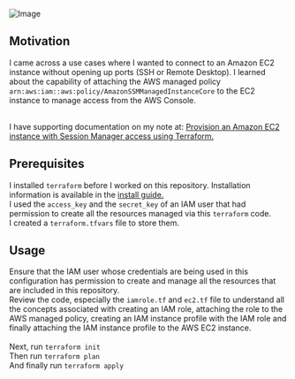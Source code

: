 ![Image](https://skdevops.files.wordpress.com/2023/08/81-image-0.png)
## Motivation
I came across a use cases where I wanted to connect to an Amazon EC2 instance without opening up ports (SSH or Remote Desktop). I learned about the capability of attaching the AWS managed policy `arn:aws:iam::aws:policy/AmazonSSMManagedInstanceCore` to the EC2 instance to manage access from the AWS Console.

<br />I have supporting documentation on my note at: [Provision an Amazon EC2 instance with Session Manager access using Terraform.](https://skundunotes.com/2023/08/27/provision-an-amazon-ec2-instance-with-session-manager-access-using-terraform/)
## Prerequisites
I installed `terraform` before I worked on this repository. Installation information is available in the [install guide.](https://www.terraform.io/downloads.html) <br />I used the `access_key` and the `secret_key` of an IAM user that had permission to create all the resources managed via this `terraform` code.
<br />I created a `terraform.tfvars` file to store them.
## Usage
Ensure that the IAM user whose credentials are being used in this configuration has permission to create and manage all the resources that are included in this repository.
<br />Review the code, especially the `iamrole.tf` and `ec2.tf` file to understand all the concepts associated with creating an IAM role, attaching the role to the AWS managed policy, creating an IAM instance profile with the IAM role and finally attaching the IAM instance profile to the AWS EC2 instance.
<br />
<br />Next, run `terraform init` 
<br />Then run `terraform plan`
<br />And finally run `terraform apply`